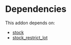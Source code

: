 # Dependencies

This addon depends on:

- [stock](https://github.com/bringout/oca-ocb-warehouse)
- [stock_restrict_lot](https://github.com/bringout/oca-workflow-process)
